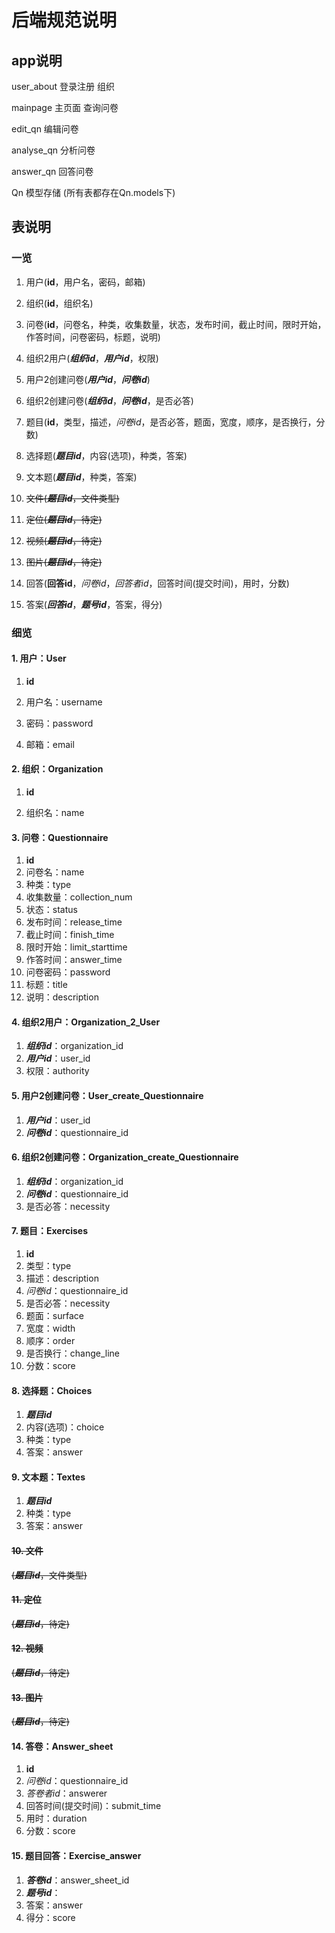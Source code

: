 # 后端规范说明

## app说明

user_about 登录注册 组织

mainpage 主页面 查询问卷

edit_qn 编辑问卷

analyse_qn 分析问卷

answer_qn 回答问卷

Qn 模型存储 (所有表都存在Qn.models下)

## 表说明

### 一览

1. 用户(**id**，用户名，密码，邮箱)

2. 组织(**id**，组织名)

3. 问卷(**id**，问卷名，种类，收集数量，状态，发布时间，截止时间，限时开始，作答时间，问卷密码，标题，说明)

4. 组织2用户(***组织id***，***用户id***，权限)
5. 用户2创建问卷(***用户id***，***问卷id***)
6. 组织2创建问卷(***组织id***，***问卷id***，是否必答)
7. 题目(**id**，类型，描述，*问卷id*，是否必答，题面，宽度，顺序，是否换行，分数)

8. 选择题(***题目id***，内容(选项)，种类，答案)
9. 文本题(***题目id***，种类，答案)
10. ~~文件(***题目id***，文件类型)~~
11. ~~定位(***题目id***，待定)~~
12. ~~视频(***题目id***，待定)~~
13. ~~图片(***题目id***，待定)~~
14. 回答(**回答id**，*问卷id*，*回答者id*，回答时间(提交时间)，用时，分数)
15. 答案(***回答id***，***题号id***，答案，得分)

### 细览

#### 1. 用户：User

1. **id**

2. 用户名：username

3. 密码：password

4. 邮箱：email

#### 2. 组织：Organization

1. **id**

2. 组织名：name

#### 3. 问卷：Questionnaire

1. **id**
2. 问卷名：name
3. 种类：type
4. 收集数量：collection_num
5. 状态：status
6. 发布时间：release_time
7. 截止时间：finish_time
8. 限时开始：limit_starttime
9. 作答时间：answer_time
10. 问卷密码：password
11. 标题：title
12. 说明：description

#### 4. 组织2用户：Organization_2_User

1. ***组织id***：organization_id
2. ***用户id***：user_id
3. 权限：authority

#### 5. 用户2创建问卷：User_create_Questionnaire

1. ***用户id***：user_id
2. ***问卷id***：questionnaire_id

#### 6. 组织2创建问卷：Organization_create_Questionnaire

1. ***组织id***：organization_id
2. ***问卷id***：questionnaire_id
3. 是否必答：necessity

#### 7. 题目：Exercises

1. **id**
2. 类型：type
3. 描述：description
4. *问卷id*：questionnaire_id
5. 是否必答：necessity
6. 题面：surface
7. 宽度：width
8. 顺序：order
9. 是否换行：change_line
10. 分数：score

#### 8. 选择题：Choices

1. ***题目id***
2. 内容(选项)：choice
3. 种类：type
4. 答案：answer

#### 9. 文本题：Textes

1. ***题目id***
2. 种类：type
3. 答案：answer

#### ~~10. 文件~~

~~(***题目id***，文件类型)~~

#### ~~11. 定位~~

~~(***题目id***，待定)~~

#### ~~12. 视频~~

~~(***题目id***，待定)~~

#### ~~13. 图片~~

~~(***题目id***，待定)~~

#### 14. 答卷：Answer_sheet

1. **id**
2. *问卷id*：questionnaire_id
3. *答卷者id*：answerer
4. 回答时间(提交时间)：submit_time
5. 用时：duration
6. 分数：score

#### 15. 题目回答：Exercise_answer

1. ***答卷id***：answer_sheet_id
2. ***题号id***：
3. 答案：answer
4. 得分：score
